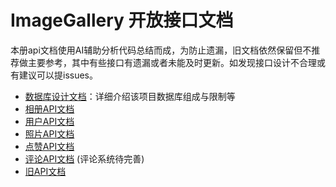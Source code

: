 # ImageGallery 开放接口文档

本册api文档使用AI辅助分析代码总结而成，为防止遗漏，旧文档依然保留但不推荐做主要参考，其中有些接口有遗漏或者未能及时更新。如发现接口设计不合理或有建议可以提issues。

- [数据库设计文档](./DatabaseDoc.md)：详细介绍该项目数据库组成与限制等
- [相册API文档](./API_Album.md)
- [用户API文档](./API_User.md)
- [照片API文档](./API_Photo.md)
- [点赞API文档](./API_Like.md)
- [评论API文档](./API_Comment.md) (评论系统待完善)
- [旧API文档](./development_old.md)